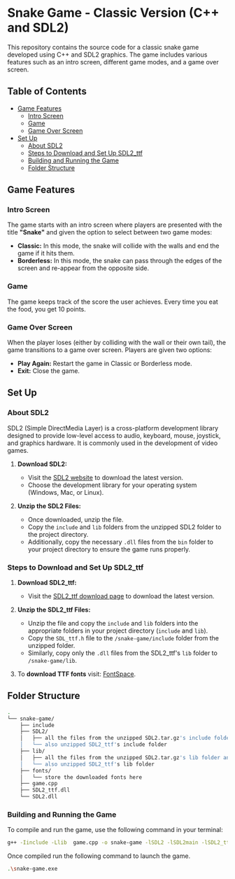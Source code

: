 # Snake Game - Classic Version (C++ and SDL2)

This repository contains the source code for a classic snake game developed using C++ and SDL2 graphics. The game includes various features such as an intro screen, different game modes, and a game over screen.

## Table of Contents
- [Game Features](#game-features)
  - [Intro Screen](#intro-screen)
  - [Game](#game)
  - [Game Over Screen](#game-over-screen)
- [Set Up](#set-up)
  - [About SDL2](#about-sdl2)
  - [Steps to Download and Set Up SDL2_ttf](#steps-to-download-and-set-up-sdl2_ttf)
  - [Building and Running the Game](#building-and-running-the-game)
  - [Folder Structure](#folder-structure)

## Game Features

### Intro Screen
The game starts with an intro screen where players are presented with the title **"Snake"** and given the option to select between two game modes:

- **Classic:** In this mode, the snake will collide with the walls and end the game if it hits them.
- **Borderless:** In this mode, the snake can pass through the edges of the screen and re-appear from the opposite side.

### Game 
The game keeps track of the score the user achieves. Every time you eat the food, you get 10 points.

### Game Over Screen
When the player loses (either by colliding with the wall or their own tail), the game transitions to a game over screen. Players are given two options:

- **Play Again:** Restart the game in Classic or Borderless mode.
- **Exit:** Close the game.

## Set Up 

### About SDL2
SDL2 (Simple DirectMedia Layer) is a cross-platform development library designed to provide low-level access to audio, keyboard, mouse, joystick, and graphics hardware. It is commonly used in the development of video games.

1. **Download SDL2:**

   - Visit the [SDL2 website](https://www.libsdl.org/download-2.0.php) to download the latest version.
   - Choose the development library for your operating system (Windows, Mac, or Linux).

2. **Unzip the SDL2 Files:**
   - Once downloaded, unzip the file.
   - Copy the `include` and `lib` folders from the unzipped SDL2 folder to the project directory.
   - Additionally, copy the necessary `.dll` files from the `bin` folder to your project directory to ensure the game runs properly.

### Steps to Download and Set Up SDL2_ttf

1. **Download SDL2_ttf:**

   - Visit the [SDL2_ttf download page](https://www.libsdl.org/projects/SDL_ttf/) to download the latest version.

2. **Unzip the SDL2_ttf Files:**
   - Unzip the file and copy the `include` and `lib` folders into the appropriate folders in your project directory (`include` and `lib`).
   - Copy the `SDL_ttf.h` file to the `/snake-game/include` folder from the unzipped folder.
   - Similarly, copy only the `.dll` files from the SDL2_ttf's `lib` folder to `/snake-game/lib`.

3. To **download TTF fonts** visit: [FontSpace](https://www.fontspace.com/category/ttf).

## Folder Structure
```bash
.
└── snake-game/
    ├── include
    ├── SDL2/
    │   ├── all the files from the unzipped SDL2.tar.gz's include folder and
    │   └── also unzipped SDL2_ttf's include folder
    ├── lib/
    │   ├── all the files from the unzipped SDL2.tar.gz's lib folder and 
    │   └── also unzipped SDL2_ttf's lib folder
    ├── fonts/
    │   └── store the downloaded fonts here
    ├── game.cpp
    ├── SDL2_ttf.dll
    └── SDL2.dll
```
### Building and Running the Game

To compile and run the game, use the following command in your terminal:

```bash
g++ -Iinclude -Llib  game.cpp -o snake-game -lSDL2 -lSDL2main -lSDL2_ttf
```

Once compiled run the following command to launch the game.
```bash
.\snake-game.exe

